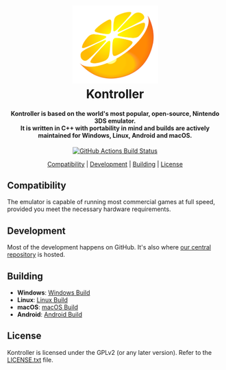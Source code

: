 <h1 align="center">
  <br>
  <a href="https://citra-emu.org/"><img src="https://raw.githubusercontent.com/citra-emu/citra-assets/master/Main/citra_logo.svg" alt="Kontroller" width="200"></a>
  <br>
  <b>Kontroller</b>
  <br>
</h1>

<h4 align="center"><b>Kontroller</b> is based on the world's most popular, open-source, Nintendo 3DS emulator.
<br>
It is written in C++ with portability in mind and builds are actively maintained for Windows, Linux, Android and macOS.
</h4>

<p align="center">
    <a href="https://github.com/madebyredpcat/kontroller/actions/">
        <img src="https://github.com/madebyredpcat/kontroller/workflows/citra-ci/badge.svg"
            alt="GitHub Actions Build Status">
    </a>
</p>

<p align="center">
  <a href="#compatibility">Compatibility</a> |
  <a href="#development">Development</a> |
  <a href="#building">Building</a> |
  <a href="#license">License</a>
</p>


## Compatibility

The emulator is capable of running most commercial games at full speed, provided you meet the necessary hardware requirements.

## Development

Most of the development happens on GitHub. It's also where [our central repository](https://github.com/madebyredpcat/kontroller) is hosted.

## Building

* __Windows__: [Windows Build](https://github.com/citra-emu/citra/wiki/Building-For-Windows)
* __Linux__: [Linux Build](https://github.com/citra-emu/citra/wiki/Building-For-Linux)
* __macOS__: [macOS Build](https://github.com/citra-emu/citra/wiki/Building-for-macOS)
* __Android__: [Android Build](https://github.com/citra-emu/citra/wiki/Building-for-Android)

## License

Kontroller is licensed under the GPLv2 (or any later version). Refer to the [LICENSE.txt](https://github.com/citra-emu/citra/blob/master/license.txt) file.
